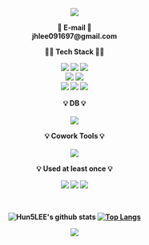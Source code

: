 <p align="center">
<img src="https://capsule-render.vercel.app/api?type=waving&color=05C85A&fontColor=eeeeee&text=Hun5LEE%20&height=250&fontSize=60&desc=Front-End%20Developer!&descAlignY=75&descAlign=60">
</p>

<p align="center">
 <Strong>🐌 E-mail 🐌<Strong><br> jhlee091697@gmail.com
</p>

<p align="center">
    <Strong>🧑‍💻 Tech Stack 🧑‍💻</Strong><br>
</p>

<p align="center" display="inline-block">
    <img src="https://img.shields.io/badge/HTML5-E34F26?style=for-the-badge&logo=HTML5&logoColor=white">
    <img src="https://img.shields.io/badge/CSS3-1572B6?style=for-the-badge&logo=CSS3&logoColor=white">
    <img src="https://img.shields.io/badge/javascript-F7DF1E?style=for-the-badge&logo=javascript&logoColor=black"><br>
    <img src="https://img.shields.io/badge/React-61DAFB?style=for-the-badge&logo=React&logoColor=white">
    <img src="https://img.shields.io/badge/TypeScript-3776AB?style=for-the-badge&logo=TypeScript&logoColor=white"><br>
    <img src="https://img.shields.io/badge/Next.js-000000?style=for-the-badge&logo=nextdotjs&logoColor=white">
    <img src="https://img.shields.io/badge/ReactQuery-FF4154?style=for-the-badge&logo=reactquery&logoColor=white">
    <img src="https://img.shields.io/badge/Redux-764ABC?style=for-the-badge&logo=redux&logoColor=black">
</p>

<p align="center" display="inline-block">
    💡 DB 💡<br><br>
    <img src="https://img.shields.io/badge/MongoDB-47A248?style=for-the-badge&logo=MongoDB&logoColor=white">
</p>

<p align="center" display="inline-block">
    💡 Cowork Tools 💡<br><br>
    <img src="https://img.shields.io/badge/Github-000000?style=for-the-badge&logo=github&logoColor=white">
</p>

<p align="center">
    💡 Used at least once 💡
</p>
<p align="center" display="inline-block">
    <img src="https://img.shields.io/badge/node.js-339933?style=for-the-badge&logo=Node.js&logoColor=white">
    <img src="https://img.shields.io/badge/SWR-F05032?style=for-the-badge&logo=SWR&logoColor=white">
    <img src="https://img.shields.io/badge/Recoil-7952B3?style=for-the-badge&logo=Recoil&logoColor=white">
</p>

<br>

<div align="center">

![Hun5LEE's github stats](https://github-readme-stats.vercel.app/api?username=Hun5LEE&show_icons=true)
[![Top Langs](https://github-readme-stats.vercel.app/api/top-langs/?username=Hun5LEE&theme=radical&layout=compact)](https://github.com/anuraghazra/github-readme-stats)
</div>
<p align="center">
    <a href="https://hits.seeyoufarm.com"><img src="https://hits.seeyoufarm.com/api/count/incr/badge.svg?url=https%3A%2F%2Fgithub.com%2FHun5LEE%2Fhit-counter&count_bg=%2379C83D&title_bg=%23555555&icon=&icon_color=%23E7E7E7&title=hits&edge_flat=false"/></a>
</p>
